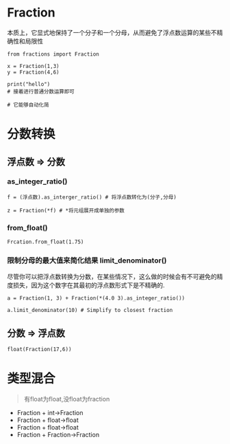 

# Fraction
本质上，它显式地保持了一个分子和一个分母，从而避免了浮点数运算的某些不精确性和局限性

```jupyter
from fractions import Fraction 

x = Fraction(1,3) 
y = Fraction(4,6)

print("hello")
# 接着进行普通分数运算即可

# 它能够自动化简
```

# 分数转换
## 浮点数 => 分数
### as_integer_ratio()
```jupyter
f = (浮点数).as_interger_ratio() # 将浮点数转化为(分子,分母)

z = Fraction(*f) # *将元组展开成单独的参数

```
### from_float()
```jupyter
Frcation.from_float(1.75)
```

### 限制分母的最大值来简化结果 limit_denominator()

尽管你可以把浮点数转换为分数，在某些情况下，这么做的时候会有不可避免的精度损失，因为这个数字在其最初的浮点数形式下是不精确的.

```jupyter
a = Fraction(1, 3) + Fraction(*(4.0 3).as_integer_ratio())

a.limit_denominator(10) # Simplify to closest fraction
```

## 分数 => 浮点数
```jupyter
float(Fraction(17,6))
```

# 类型混合

> 有float为float,没float为fraction 

- Fraction + int->Fraction
- Fraction + float->float 
- Fraction + float->float 
- Fraction + Fraction->Fraction